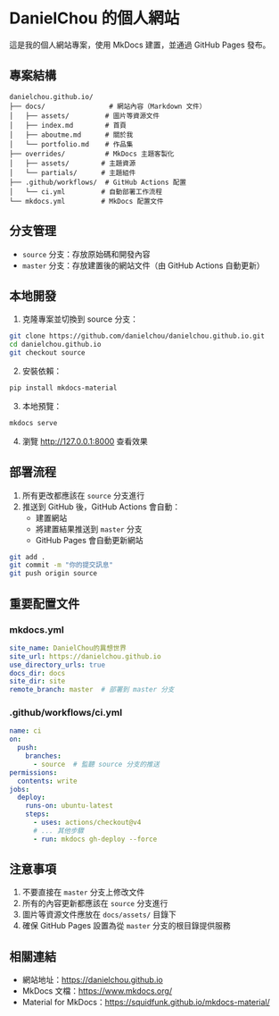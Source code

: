 # DanielChou 的個人網站

這是我的個人網站專案，使用 MkDocs 建置，並通過 GitHub Pages 發布。

## 專案結構

```
danielchou.github.io/
├── docs/                # 網站內容（Markdown 文件）
│   ├── assets/         # 圖片等資源文件
│   ├── index.md        # 首頁
│   ├── aboutme.md      # 關於我
│   └── portfolio.md    # 作品集
├── overrides/          # MkDocs 主題客製化
│   ├── assets/        # 主題資源
│   └── partials/      # 主題組件
├── .github/workflows/  # GitHub Actions 配置
│   └── ci.yml         # 自動部署工作流程
└── mkdocs.yml         # MkDocs 配置文件
```

## 分支管理

- `source` 分支：存放原始碼和開發內容
- `master` 分支：存放建置後的網站文件（由 GitHub Actions 自動更新）

## 本地開發

1. 克隆專案並切換到 source 分支：
```bash
git clone https://github.com/danielchou/danielchou.github.io.git
cd danielchou.github.io
git checkout source
```

2. 安裝依賴：
```bash
pip install mkdocs-material
```

3. 本地預覽：
```bash
mkdocs serve
```

4. 瀏覽 http://127.0.0.1:8000 查看效果

## 部署流程

1. 所有更改都應該在 `source` 分支進行
2. 推送到 GitHub 後，GitHub Actions 會自動：
   - 建置網站
   - 將建置結果推送到 `master` 分支
   - GitHub Pages 會自動更新網站

```bash
git add .
git commit -m "你的提交訊息"
git push origin source
```

## 重要配置文件

### mkdocs.yml
```yaml
site_name: DanielChou的異想世界
site_url: https://danielchou.github.io
use_directory_urls: true
docs_dir: docs
site_dir: site
remote_branch: master  # 部署到 master 分支
```

### .github/workflows/ci.yml
```yaml
name: ci
on:
  push:
    branches:
      - source  # 監聽 source 分支的推送
permissions:
  contents: write
jobs:
  deploy:
    runs-on: ubuntu-latest
    steps:
      - uses: actions/checkout@v4
      # ... 其他步驟
      - run: mkdocs gh-deploy --force
```

## 注意事項

1. 不要直接在 `master` 分支上修改文件
2. 所有的內容更新都應該在 `source` 分支進行
3. 圖片等資源文件應放在 `docs/assets/` 目錄下
4. 確保 GitHub Pages 設置為從 `master` 分支的根目錄提供服務

## 相關連結

- 網站地址：https://danielchou.github.io
- MkDocs 文檔：https://www.mkdocs.org/
- Material for MkDocs：https://squidfunk.github.io/mkdocs-material/

